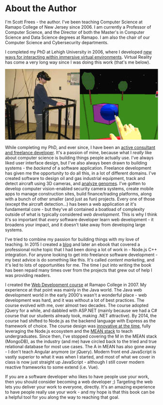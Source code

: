 # About the Author
I'm Scott Frees - the author.  I've been teaching Computer Science at Ramapo College of New Jersey since 2006.  I am currently a Professor of Computer Science, and the Director of both the Master's in Computer Science and Data Science degrees at Ramapo.  I am also the chair of our Computer Science and Cybersecurity departments.

I completed my PhD at Lehigh University in 2006, where I developed [new ways for interacting within immersive virtual environments](https://scholar.google.com/citations?view_op=view_citation&hl=en&user=QV5PTV4AAAAJ&citation_for_view=QV5PTV4AAAAJ:u-x6o8ySG0sC).  Virtual Reality has come a very long way since I was doing this work (that's me below).

![Me using VR in 2005](../images/vr.png)

While completing my PhD, and ever since, I have been an [active consultant and freelance developer](https://scottfrees.com/).  It's a passion of mine, because what I *really* like about computer science is building things people actually use.  I've always liked user interface design, but I've also always been drawn to building systems - the *backend* of a software application.  Freelance development has given me the opportunity to do all this, in a lot of different domains.  I've created software to design oil and gas industrial equipment, track and detect aircraft using 3D cameras, and [analyze genomes](https://scholar.google.com/citations?view_op=view_citation&hl=en&user=QV5PTV4AAAAJ&citation_for_view=QV5PTV4AAAAJ:YsMSGLbcyi4C).   I've gotten to develop computer vision-enabled security camera systems, create mobile apps to manage construction sites, build finance/trading platforms, along with a bunch of other smaller (and just as fun) projects.  Every one of those (except the aircraft detection...) has been a web application at it's fundamental core - but they've all contained a boatload of complexity outside of what is typically considered *web development*.  This is why I think it's so important that *every* software developer learn web development - it broadens your impact, and it doesn't take away from developing large systems.

I've tried to combine my passion for building things with my love of teaching.  In 2015 I created a [blog](https://nodeaddons.com/) and later an ebook that covered a professional niche topic that I had been doing a lot of work in - Node.js C++ integration.  For anyone looking to get into freelance software development - my best advice is do something like this.  It's called *content marketing*, and it's led to lots of opportunities for me. The time I put into writing the book has been repaid many times over from the projects that grew out of help I was providing readers.

I created the [Web Development course](https://pages.ramapo.edu/~sfrees/courses/cmps369) at Ramapo College in 2007.  My experience at that point was mainly in the Java world.  The Java web development world in the early 2000's wasn't a wonderful place - web development was hard, and it was without a lot of best practices.  The course evolved with me, over almost two decades.  The course adopted jQuery for a while, and dabbled with ASP.NET (mainly because we had a C# course that our students already took, making .NET attractive).  By 2014, the course had shifted to Node.js as the backend language with Express as the framework of choice.  The course design was [innovative at the time](https://scholar.google.com/citations?view_op=view_citation&hl=en&user=QV5PTV4AAAAJ&citation_for_view=QV5PTV4AAAAJ:ufrVoPGSRksC), fully leveraging the Node.js ecosystem and the [MEAN stack](https://en.wikipedia.org/wiki/MEAN_(solution_stack)) to teach undergraduates.  Since then, I've stopped covering the M in the MEAN stack (MongoDB), as the industry (and me) have circled back to the tried and true relational database for most use cases.  The A in MEAN has also gone away - I don't teach Angular anymore (or jQuery).  Modern front end JavaScript is vastly superior to what it was when I started, and most of what we cover in class is now just straight up JavaScript - although I still cover modern reactive frameworks to some extend (i.e. Vue).  

If you are a software developer who likes to have people use your work, then you should consider becoming a web developer ;)  Targeting the web lets you deliver your work to everyone, directly.  It's an amazing experience to have people really use your work - and my hope is that this book can be a helpful tool for you along the way to reaching that goal.